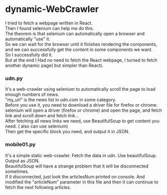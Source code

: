# dynamic-WebCrawler

I tried to fetch a webpage written in React. <br>
Then I found selenium can help me do this.<br>
The theorem is that selenium can automatically open a browser and automatically "use" it. <br>
So we can wait for the browser until it finishes rendering the components, and we can successfully get the content in some components we want. <br>
So I successfully did it.  <br>
But at the end I Had no need to fetch the React webpage, I turned to fetch another dynamic page( but simpler than React).  <br>

<h3> udn.py  </h3>
It's a web-crawler using selenium to automatically scroll the page to load enough numbers of news. <br>
"my_url" is the news list in udn.com in some category. <br>
Before you use it, you need to download a driver file for firefox or chrome.  <br>
selenium will open a driver (firefox or chrome) and open the page, and fetch link and scroll down and fetch link...  <br>
After fetching all news links we need, use BeautifulSoup to get content you need. ( also can use selenium)  <br>
Then get the specific block you need, and output it in JSON. <br>

<h3> mobile01.py </h3>
It's a simple static web-crawler. Fetch the data in udn. Use beautifulSoup. Output as JSON. <br>
BeautifulSoup will have a strange problem that it will be disconnected sometimes. <br>
If it disconnected, just look the articlesNum printed on console. And modified the "articleNum" parameter in this file
and then it can continue to fetch the next following articles. <br>
